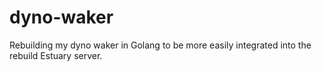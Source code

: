 # dyno-waker

Rebuilding my dyno waker in Golang to be more easily integrated into the rebuild Estuary server.